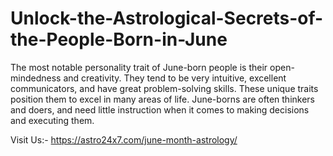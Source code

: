 # Unlock-the-Astrological-Secrets-of-the-People-Born-in-June
The most notable personality trait of June-born people is their open-mindedness and creativity. They tend to be very intuitive, excellent communicators, and have great problem-solving skills. These unique traits position them to excel in many areas of life. June-borns are often thinkers and doers, and need little instruction when it comes to making decisions and executing them.

Visit Us:- https://astro24x7.com/june-month-astrology/
